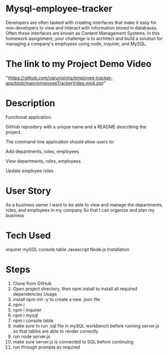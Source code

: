 # Mysql-employee-tracker

Developers are often tasked with creating interfaces that make it easy for non-developers to view and interact with information stored in databases. Often these interfaces are known as Content Management Systems. In this homework assignment, your challenge is to architect and build a solution for managing a company's employees using node, inquirer, and MySQL.

# The link to my Project Demo Video

"(https://github.com/varunisinha/employee-tracker-app/blob/main/employeeTrackerVideo.mp4.zip)"

# Description

Functional application.

GitHub repository with a unique name and a README describing the project.

The command-line application should allow users to:

Add departments, roles, employees

View departments, roles, employees

Update employee roles

# User Story

As a business owner
I want to be able to view and manage the departments, roles, and employees in my company
So that I can organize and plan my business

# Tech Used
inquirer
mySQL
console.table
Javascript
Node.js
Installation

# Steps

1. Clone from GitHub
2. Open project directory, then npm install to install all required dependencies
Usage
3. install npm init -y to create a new .json file
4. npm i
5. npm i inquirer
6. npm i mysql
7. npm i console.table
8. make sure to run .sql file in mySQL workbench before running server.js so that tables are able to render correctly
9. run node server.js
10. make sure server.js is connected to SQL before continuing
11. run through prompts as required